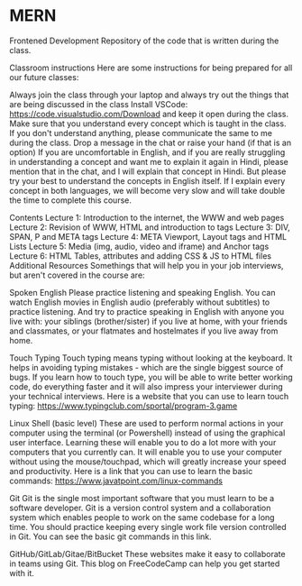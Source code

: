 # MERN
Frontened Development
Repository of the code that is written during the class.

Classroom instructions
Here are some instructions for being prepared for all our future classes:

Always join the class through your laptop and always try out the things that are being discussed in the class
Install VSCode: https://code.visualstudio.com/Download and keep it open during the class.
Make sure that you understand every concept which is taught in the class. If you don't understand anything, please communicate the same to me during the class. Drop a message in the chat or raise your hand (if that is an option)
If you are uncomfortable in English, and if you are really struggling in understanding a concept and want me to explain it again in Hindi, please mention that in the chat, and I will explain that concept in Hindi.
But please try your best to understand the concepts in English itself. If I explain every concept in both languages, we will become very slow and will take double the time to complete this course.

Contents
Lecture 1: Introduction to the internet, the WWW and web pages
Lecture 2: Revision of WWW, HTML and introduction to tags
Lecture 3: DIV, SPAN, P and META tags
Lecture 4: META Viewport, Layout tags and HTML Lists
Lecture 5: Media (img, audio, video and iframe) and Anchor tags
Lecture 6: HTML Tables, attributes and adding CSS & JS to HTML files
Additional Resources
Somethings that will help you in your job interviews, but aren't covered in the course are:

Spoken English
Please practice listening and speaking English. You can watch English movies in English audio (preferably without subtitles) to practice listening. And try to practice speaking in English with anyone you live with: your siblings (brother/sister) if you live at home, with your friends and classmates, or your flatmates and hostelmates if you live away from home.

Touch Typing
Touch typing means typing without looking at the keyboard. It helps in avoiding typing mistakes - which are the single biggest source of bugs. If you learn how to touch type, you will be able to write better working code, do everything faster and it will also impress your interviewer during your technical interviews. Here is a website that you can use to learn touch typing: https://www.typingclub.com/sportal/program-3.game

Linux Shell (basic level)
These are used to perform normal actions in your computer using the terminal (or Powershell) instead of using the graphical user interface. Learning these will enable you to do a lot more with your computers that you currently can. It will enable you to use your computer without using the mouse/touchpad, which will greatly increase your speed and productivity. Here is a link that you can use to learn the basic commands: https://www.javatpoint.com/linux-commands

Git
Git is the single most important software that you must learn to be a software developer. Git is a version control system and a collaboration system which enables people to work on the same codebase for a long time. You should practice keeping every single work file version controlled in Git. You can see the basic git commands in this link.

GitHub/GitLab/Gitae/BitBucket
These websites make it easy to collaborate in teams using Git. This blog on FreeCodeCamp can help you get started with it.
